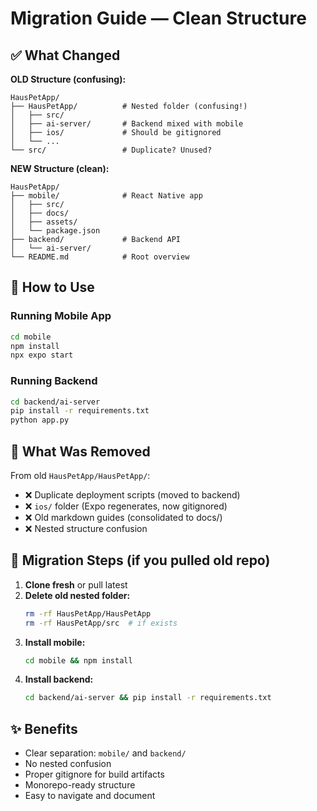 # Migration Guide — Clean Structure

## ✅ What Changed

**OLD Structure (confusing):**
```
HausPetApp/
├── HausPetApp/          # Nested folder (confusing!)
│   ├── src/
│   ├── ai-server/       # Backend mixed with mobile
│   ├── ios/             # Should be gitignored
│   └── ...
└── src/                 # Duplicate? Unused?
```

**NEW Structure (clean):**
```
HausPetApp/
├── mobile/              # React Native app
│   ├── src/
│   ├── docs/
│   ├── assets/
│   └── package.json
├── backend/             # Backend API
│   └── ai-server/
└── README.md            # Root overview
```

## 🚀 How to Use

### Running Mobile App
```bash
cd mobile
npm install
npx expo start
```

### Running Backend
```bash
cd backend/ai-server
pip install -r requirements.txt
python app.py
```

## 📝 What Was Removed

From old `HausPetApp/HausPetApp/`:
- ❌ Duplicate deployment scripts (moved to backend)
- ❌ `ios/` folder (Expo regenerates, now gitignored)
- ❌ Old markdown guides (consolidated to docs/)
- ❌ Nested structure confusion

## 🔄 Migration Steps (if you pulled old repo)

1. **Clone fresh** or pull latest
2. **Delete old nested folder:**
   ```bash
   rm -rf HausPetApp/HausPetApp
   rm -rf HausPetApp/src  # if exists
   ```
3. **Install mobile:**
   ```bash
   cd mobile && npm install
   ```
4. **Install backend:**
   ```bash
   cd backend/ai-server && pip install -r requirements.txt
   ```

## ✨ Benefits

- Clear separation: `mobile/` and `backend/`
- No nested confusion
- Proper gitignore for build artifacts
- Monorepo-ready structure
- Easy to navigate and document
